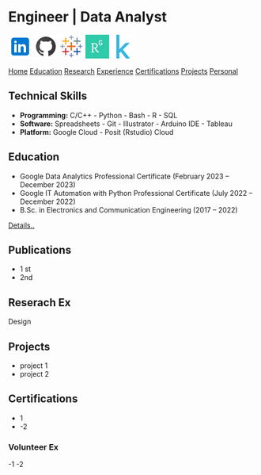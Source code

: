 # Engineer |  Data Analyst

[![Logo](/assets/icons/in48.png)](https://www.linkedin.com/in/mustahsin-farhan-chowdhury/)    [![Logo](/assets/icons/gh48.png)](https://github.com/mustahsin1)    [![Logo](/assets/icons/tb48.png)](https://public.tableau.com/app/profile/mustahsin.farhan/vizzes)
[![Logo](/assets/icons/rgg48.png)](https://www.researchgate.net/profile/Md-Mustahsin-Chowdhury)    [![Logo](/assets/icons/kg48.png)](https://www.kaggle.com/mustahsinfarhan)    

[Home](https://mustahsinfarhan.github.io/)     [Education](/navigation/education/edu_page.md)     [Research](/navigation/research/research_page.md)     [Experience](/navigation/experiences/exp_page.md)     [Certifications](/navigation/certifications/cert_page.md)     [Projects](/navigation/projects/project_page.md)     [Personal](/navigation/personal/personal_page.md)

## Technical Skills
- **Programming:**  C/C++  -  Python  -  Bash  -  R  -  SQL
- **Software:**     Spreadsheets  -  Git  -  Illustrator  -  Arduino IDE  -  Tableau
- **Platform:**     Google Cloud  -  Posit (Rstudio) Cloud


## Education
- Google Data Analytics Professional Certificate (February 2023 – December 2023)
- Google IT Automation with Python Professional Certificate (July 2022 – December 2022)
- B.Sc. in Electronics and Communication Engineering (2017 – 2022)


[Details..](/navigation/education/edu_page.md)

## Publications
- 1 st
- 2nd

## Reserach Ex
Design

## Projects
- project 1
- project 2



## Certifications
- 1
- -2

### Volunteer Ex
-1
-2

